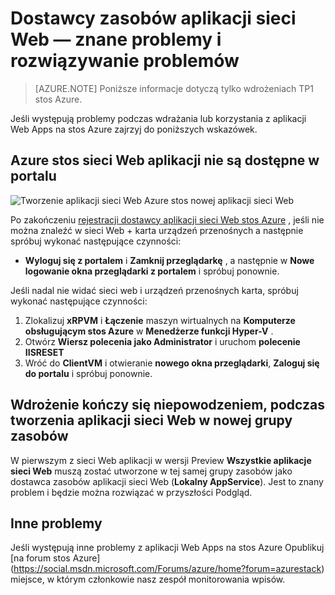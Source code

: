 <properties
    pageTitle="Aplikacje na stos Azure — znane problemy i rozwiązywanie problemów z siecią Web | Microsoft Azure"
    description="Szczegółowe wskazówki dotyczące wdrażania aplikacji Web Apps w stos Azure"
    services="azure-stack"
    documentationCenter=""
    authors="apwestgarth"
    manager="stefsch"
    editor=""/>

<tags
    ms.service="azure-stack"
    ms.workload="app-service"
    ms.tgt_pltfrm="na"
    ms.devlang="na"
    ms.topic="article"
    ms.date="09/26/2016"
    ms.author="anwestg"/>
    
# <a name="web-apps-resource-provider---known-issues-and-troubleshooting"></a>Dostawcy zasobów aplikacji sieci Web — znane problemy i rozwiązywanie problemów

> [AZURE.NOTE] Poniższe informacje dotyczą tylko wdrożeniach TP1 stos Azure.

Jeśli występują problemy podczas wdrażania lub korzystania z aplikacji Web Apps na stos Azure zajrzyj do poniższych wskazówek.

## <a name="azure-stack-web-apps-not-available-in-the-portal"></a>Azure stos sieci Web aplikacji nie są dostępne w portalu

![Tworzenie aplikacji sieci Web Azure stos nowej aplikacji sieci Web][1]

Po zakończeniu [rejestracji dostawcy aplikacji sieci Web stos Azure](azure-stack-webapps-deploy.md#register-the-newly-deployed-azure-stack-web-apps-provider-with-arm) , jeśli nie można znaleźć w sieci Web + karta urządzeń przenośnych a następnie spróbuj wykonać następujące czynności:
* **Wyloguj się z portalem** i **Zamknij przeglądarkę** , a następnie w **Nowe logowanie okna przeglądarki z portalem** i spróbuj ponownie.

Jeśli nadal nie widać sieci web i urządzeń przenośnych karta, spróbuj wykonać następujące czynności:

1.  Zlokalizuj **xRPVM** i **Łączenie** maszyn wirtualnych na **Komputerze obsługującym stos Azure** w **Menedżerze funkcji Hyper-V** .
2.  Otwórz **Wiersz polecenia jako Administrator** i uruchom **polecenie IISRESET**
3.  Wróć do **ClientVM** i otwieranie **nowego okna przeglądarki**, **Zaloguj się do portalu** i spróbuj ponownie.

## <a name="deployment-fails-when-creating-a-web-app-in-a-new-resource-group"></a>Wdrożenie kończy się niepowodzeniem, podczas tworzenia aplikacji sieci Web w nowej grupy zasobów

W pierwszym z sieci Web aplikacji w wersji Preview **Wszystkie aplikacje sieci Web** muszą zostać utworzone w tej samej grupy zasobów jako dostawca zasobów aplikacji sieci Web (**Lokalny AppService**).  Jest to znany problem i będzie można rozwiązać w przyszłości Podgląd.

## <a name="other-issues"></a>Inne problemy

Jeśli występują inne problemy z aplikacji Web Apps na stos Azure Opublikuj [na forum stos Azure] (https://social.msdn.microsoft.com/Forums/azure/home?forum=azurestack) miejsce, w którym członkowie nasz zespół monitorowania wpisów.


<!--Image references-->
[1]: ./media/azure-stack-webapps-troubleshoot-known-issues/NewWebandMobile.png



<!--Links-->
[Azure_Stack_App_Service_preview_installer]: http://go.microsoft.com/fwlink/?LinkID=717531
[WebAppsDeployment]: http://go.microsoft.com/fwlink/?LinkId=723982
[AppServiceHelperScripts]: http://go.microsoft.com/fwlink/?LinkId=733525
